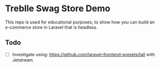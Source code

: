 # Treblle Swag Store Demo

This repo is used for educational purposes, to show how you can build an e-commerce store in Laravel that is headless.

## Todo

- [ ] Investigate using: https://github.com/laravel-frontend-presets/tall with Jetstream.
